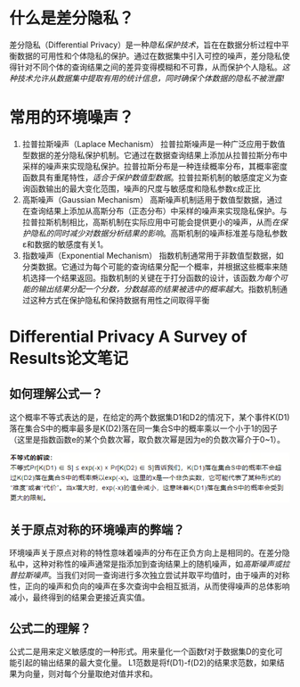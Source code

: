 # 什么是差分隐私？
差分隐私（Differential Privacy）是一种*隐私保护技术*，旨在在数据分析过程中平衡数据的可用性和个体隐私的保护。通过在数据集中引入可控的噪声，差分隐私使得针对不同个体的查询结果之间的差异变得模糊和不可靠，从而保护个人隐私。*这种技术允许从数据集中提取有用的统计信息，同时确保个体数据的隐私不被泄露!*

# 常用的环境噪声？
1. 拉普拉斯噪声（Laplace Mechanism）
拉普拉斯噪声是一种广泛应用于数值型数据的差分隐私保护机制。它通过在数据查询结果上添加从拉普拉斯分布中采样的噪声来实现隐私保护。拉普拉斯分布是一种连续概率分布，其概率密度函数具有重尾特性，*适合于保护数值型数据*。拉普拉斯机制的敏感度定义为查询函数输出的最大变化范围，噪声的尺度与敏感度和隐私参数ε成正比
2. 高斯噪声（Gaussian Mechanism）
高斯噪声机制适用于数值型数据，通过在查询结果上添加从高斯分布（正态分布）中采样的噪声来实现隐私保护。与拉普拉斯机制相比，高斯机制在实际应用中可能会提供更小的噪声，从而*在保护隐私的同时减少对数据分析结果的影响*。高斯机制的噪声标准差与隐私参数ε和数据的敏感度有关1。
3. 指数噪声（Exponential Mechanism）
指数机制通常用于非数值型数据，如分类数据。它通过为每个可能的查询结果分配一个概率，并根据这些概率来随机选择一个结果返回。指数机制的关键在于打分函数的设计，该函数*为每个可能的输出结果分配一个分数，分数越高的结果被选中的概率越大*。指数机制通过这种方式在保护隐私和保持数据有用性之间取得平衡

# Differential Privacy A Survey of Results论文笔记
## 如何理解公式一？
这个概率不等式表达的是，在给定的两个数据集D1和D2的情况下，某个事件K(D1)落在集合S中的概率最多是K(D2)落在同一集合S中的概率乘以一个小于1的因子（这里是指数函数e的某个负数次幂，取负数次幂是因为e的负数次幂介于0~1）。

![](公式一不等式解释.png)

## 关于原点对称的环境噪声的弊端？
环境噪声关于原点对称的特性意味着噪声的分布在正负方向上是相同的。在差分隐私中，这种对称性的噪声通常是指添加到查询结果上的随机噪声，如*高斯噪声或拉普拉斯噪声*。当我们对同一查询进行多次独立尝试并取平均值时，由于噪声的对称性，正向的噪声和负向的噪声在多次查询中会相互抵消，从而使得噪声的总体影响减小，最终得到的结果会更接近真实值。

## 公式二的理解？
公式二是用来定义敏感度的一种形式。用来量化一个函数f对于数据集D的变化可能引起的输出结果的最大变化量。
L1范数是将f(D1)-f(D2)的结果求范数，如果结果为向量，则对每个分量取绝对值并求和。

